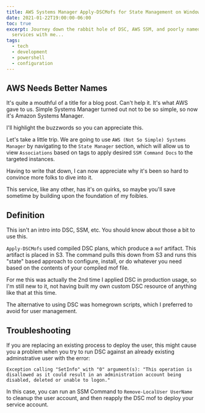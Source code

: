 ```yaml
---
title: AWS Systems Manager Apply-DSCMofs for State Management on Windows EC2 Instances
date: 2021-01-22T19:00:00-06:00
toc: true
excerpt: Journey down the rabbit hole of DSC, AWS SSM, and poorly named AWS
  services with me...
tags:
  - tech
  - development
  - powershell
  - configuration
---
```


## AWS Needs Better Names

It's quite a mouthful of a title for a blog post.
Can't help it.
It's what AWS gave to us.
Simple Systems Manager turned out not to be so simple, so now it's Amazon Systems Manager.

I'll highlight the buzzwords so you can appreciate this.

Let's take a little trip. We are going to use `AWS (Not So Simple) Systems Manager` by navigating to the `State Manager` section, which will allow us to view `Associations` based on tags to apply desired `SSM Command Docs` to the targeted instances.

Having to write that down, I can now appreciate why it's been so hard to convince more folks to dive into it.

This service, like any other, has it's on quirks, so maybe you'll save sometime by building upon the foundation of my foibles.

## Definition

This isn't an intro into DSC, SSM, etc. You should know about those a bit to use this.

`Apply-DSCMofs` used compiled DSC plans, which produce a `mof` artifact. This artifact is placed in S3. The command pulls this down from S3 and runs this "state" based approach to configure, install, or do whatever you need based on the contents of your compiled mof file.

For me this was actually the 2nd time I applied DSC in production usage, so I'm still new to it, not having built my own custom DSC resource of anything like that at this time.

The alternative to using DSC was homegrown scripts, which I preferred to avoid for user management.


## Troubleshooting

If you are replacing an existing process to deploy the user, this might cause you a problem when you try to run DSC against an already existing adminstrative user with the error:

```text
Exception calling "SetInfo" with "0" argument(s): "This operation is disallowed as it could result in an administration account being disabled, deleted or unable to logon."
```

In this case, you can run an SSM Command to `Remove-LocalUser UserName` to cleanup the user account, and then reapply the DSC mof to deploy your service account.
